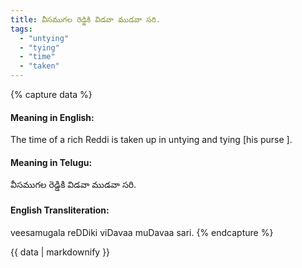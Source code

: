 ```yaml
---
title: వీసముగల రెడ్డికి విడవా ముడవా సరి.
tags:
  - "untying"
  - "tying"
  - "time"
  - "taken"
---
```


{% capture data %}
#### Meaning in English:
The time of a rich Reddi is taken up in untying and tying [his purse ].

#### Meaning in Telugu:
వీసముగల రెడ్డికి విడవా ముడవా సరి.

#### English Transliteration:
veesamugala reDDiki viDavaa muDavaa sari.
{% endcapture %}

<div class="notice">{{ data | markdownify }}</div>

